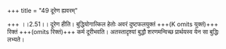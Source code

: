 +++
title = "49 दूरेण ह्यवरम्"

+++
।।2.51।। दूरेण हीति। बुद्धियोगात्किल हेतोः अवरं दुष्टफलयुक्तं +++(K omits
युक्तं)+++ रिक्तं +++(omits रिक्तं)+++ कर्म दूरीभवति। अतस्तादृश्यां बुद्धौ
शरणमन्विच्छ प्रार्थयस्व येन सा बुद्धिः लभ्यते।  

